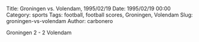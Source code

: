 Title: Groningen vs. Volendam, 1995/02/19
Date: 1995/02/19 00:00
Category: sports
Tags: football, football scores, Groningen, Volendam
Slug: groningen-vs-volendam
Author: carbonero


Groningen 2 - 2 Volendam
